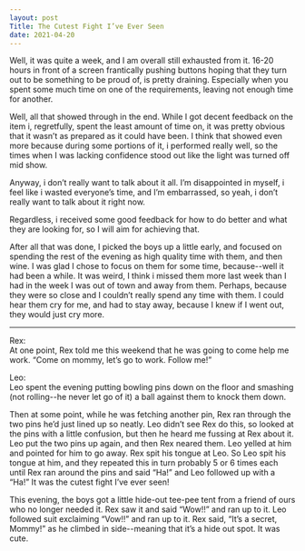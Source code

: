 ```yaml
---
layout: post
Title: The Cutest Fight I’ve Ever Seen
date: 2021-04-20
---
```


Well, it was quite a week, and I am overall still exhausted from it.  16-20 hours in front of a screen frantically pushing buttons hoping that they turn out to be something to be proud of, is pretty draining.  Especially when you spent some much time on one of the requirements, leaving not enough time for another.  

Well, all that showed through in the end.  While I got decent feedback on the item i, regretfully, spent the least amount of time on, it was pretty obvious that it wasn’t as prepared as it could have been.  I think that showed even more because during some portions of it, i performed really well, so the times when I was lacking confidence stood out like the light was turned off mid show.  

Anyway, i don’t really want to talk about it all.  I’m disappointed in myself, i feel like i wasted everyone’s time, and I’m embarrassed, so yeah, i don’t really want to talk about it right now.  

Regardless, i received some good feedback for how to do better and what they are looking for, so I will aim for achieving that.

After all that was done, I picked the boys up a little early, and focused on spending the rest of the evening as high quality time with them, and then wine.  I was glad I chose to focus on them for some time, because--well it had been a while.  It was weird, I think i missed them more last week than I had in the week I was out of town and away from them.  Perhaps, because they were so close and I couldn’t really spend any time with them.  I could hear them cry for me, and had to stay away, because I knew if I went out, they would just cry more.

***

Rex:  
At one point, Rex told me this weekend that he was going to come help me work.  “Come on mommy, let’s go to work.  Follow me!”


Leo:  
Leo spent the evening putting bowling pins down on the floor and smashing (not rolling--he never let go of it) a ball against them to knock them down.

Then at some point, while he was fetching another pin, Rex ran through the two pins he’d just lined up so neatly.  Leo didn’t see Rex do this, so looked at the pins with a little confusion, but then he heard me fussing at Rex about it.  Leo put the two pins up again, and then Rex neared them.  Leo yelled at him and pointed for him to go away.  Rex spit his tongue at Leo.  So Leo spit his tongue at him, and they repeated this in turn probably 5 or 6 times each until Rex ran around the pins and said “Ha!” and Leo followed up with a “Ha!”  It was the cutest fight I’ve ever seen!

This evening, the boys got a little hide-out tee-pee tent from a friend of ours who no longer needed it.  Rex saw it and said “Wow!!” and ran up to it.  Leo followed suit exclaiming “Vow!!” and ran up to it.  Rex said, “It’s a secret, Mommy!” as he climbed in side--meaning that it’s a hide out spot.  It was cute.


